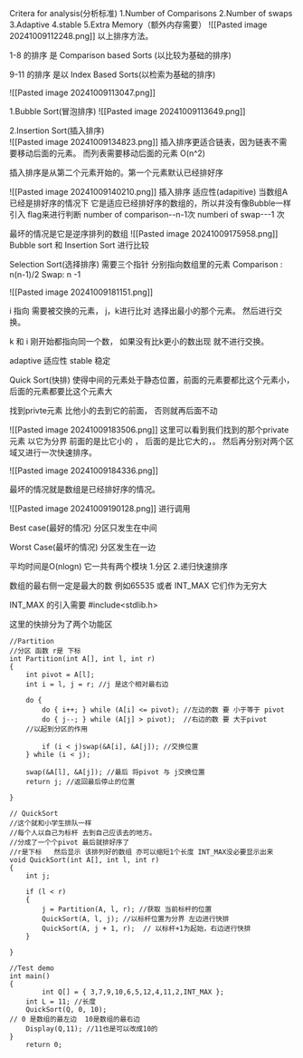 Critera for analysis(分析标准)
1.Number of Comparisons
2.Number of swaps
3.Adaptive
4.stable
5.Extra Memory（额外内存需要）
![[Pasted image 20241009112248.png]]
以上排序方法。

1-8 的排序
是 Comparison based Sorts (以比较为基础的排序)

9-11 的排序
是以 Index Based Sorts(以检索为基础的排序)

![[Pasted image 20241009113047.png]]

1.Bubble Sort(冒泡排序)
![[Pasted image 20241009113649.png]]


2.Insertion Sort(插入排序)\
![[Pasted image 20241009134823.png]]
插入排序更适合链表，因为链表不需要移动后面的元素。
而列表需要移动后面的元素
O(n^2)

插入排序是从第二个元素开始的。第一个元素默认已经排好序

![[Pasted image 20241009140210.png]]
插入排序 适应性(adapitive)
当数组A已经是排好序的情况下 
它是适应已经排好序的数组的，所以并没有像Bubble一样引入 flag来进行判断
number of comparison--n-1次
numberi of swap---1 次

最坏的情况是它是逆序排列的数组
![[Pasted image 20241009175958.png]]
Bubble sort 和 Insertion Sort 进行比较


Selection Sort(选择排序)
需要三个指针 分别指向数组里的元素
Comparison : n(n-1)/2
Swap: n -1 

![[Pasted image 20241009181151.png]]

i 指向 需要被交换的元素， j，k进行比对 选择出最小的那个元素。 然后进行交换。

k 和 i 刚开始都指向同一个数， 如果没有比k更小的数出现 就不进行交换。

adaptive 适应性
stable 稳定


Quick Sort(快排)
使得中间的元素处于静态位置，前面的元素要都比这个元素小，后面的元素都要比这个元素大

找到privte元素 比他小的去到它的前面， 否则就再后面不动

![[Pasted image 20241009183506.png]]
这里可以看到我们找到的那个private元素 以它为分界 前面的是比它小的 ， 后面的是比它大的，。
然后再分别对两个区域又进行一次快速排序。

![[Pasted image 20241009184336.png]]

最坏的情况就是数组是已经排好序的情况。

![[Pasted image 20241009190128.png]]
进行调用

Best case(最好的情况)
分区只发生在中间

Worst Case(最坏的情况)
分区发生在一边

平均时间是O(nlogn)
它一共有两个模块 1.分区 2.递归快速排序

数组的最右侧一定是最大的数 例如65535 或者     INT_MAX 它们作为无穷大

INT_MAX 的引入需要 #include<stdlib.h>

这里的快排分为了两个功能区
```
//Partition
//分区 函数 r是 下标
int Partition(int A[], int l, int r)
{
	int pivot = A[l];
	int i = l, j = r; //j 是这个相对最右边

	do {
		do { i++; } while (A[i] <= pivot); //左边的数 要 小于等于 pivot 
		do { j--; } while (A[j] > pivot);  //右边的数 要 大于pivot
	//以起到分区的作用
	
		if (i < j)swap(&A[i], &A[j]); //交换位置
	} while (i < j);

	swap(&A[l], &A[j]); //最后 将pivot 与 j交换位置
	return j; //返回最后停止的位置

}
```

```
// QuickSort
//这个就和小学生排队一样
//每个人以自己为标杆 去到自己应该去的地方。 
//分成了一个个pivot 最后就排好序了
//r是下标   然后显示 该排列好的数组 亦可以缩短1个长度 INT_MAX没必要显示出来
void QuickSort(int A[], int l, int r)
{
	int j;

	if (l < r)
	{
		j = Partition(A, l, r); //获取 当前标杆的位置
		QuickSort(A, l, j); //以标杆位置为分界 左边进行快排
		QuickSort(A, j + 1, r);  // 以标杆+1为起始，右边进行快排
	}

}
```

```
//Test demo
int main()
{
		int Q[] = { 3,7,9,10,6,5,12,4,11,2,INT_MAX };
	int L = 11; //长度
	QuickSort(Q, 0, 10); 
// 0 是数组的最左边  10是数组的最右边
	Display(Q,11); //11也是可以改成10的
}
	return 0;
```